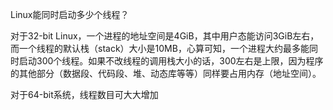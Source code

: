 Linux能同时启动多少个线程？

对于32-bit Linux，一个进程的地址空间是4GiB，其中用户态能访问3GiB左右，而一个线程的默认栈（stack）大小是10MB，心算可知，一个进程大约最多能同时启动300个线程。如果不改线程的调用栈大小的话，300左右是上限，因为程序的其他部分（数据段、代码段、堆、动态库等等）同样要占用内存（地址空间）。

对于64-bit系统，线程数目可大大增加
